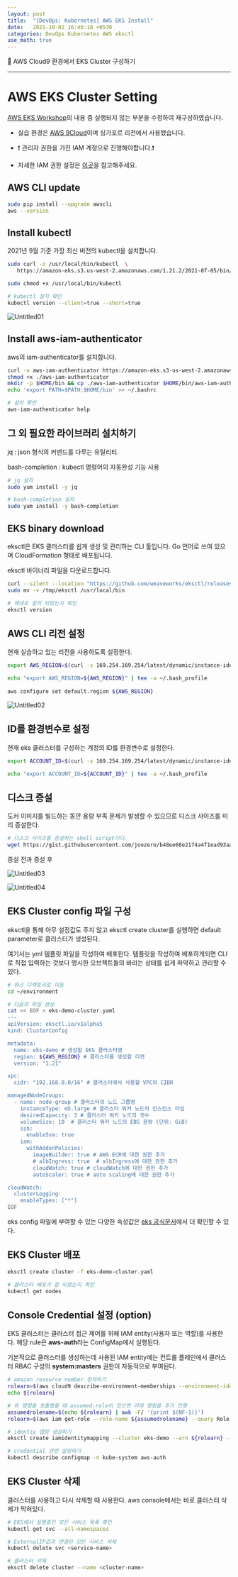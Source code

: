 ```yaml
---
layout: post
title:  "[DevOps: Kubernetes] AWS EKS Install"
date:   2021-10-02 16:46:18 +0530
categories: DevOps Kubernetes AWS eksctl
use_math: true
---
```

🌌 AWS Cloud9 환경에서 EKS Cluster 구성하기

_____________________________________

# AWS EKS Cluster Setting

[AWS EKS Workshop](https://aws-eks-web-application.workshop.aws/ko/10-intro.html)의 내용 중 실행되지 않는 부분을 수정하여 재구성하였습니다.

* 실습 환경은 [AWS 9Cloud](https://ap-southeast-1.console.aws.amazon.com/cloud9/home?region=ap-southeast-1)이며 싱가포르 리전에서 사용했습니다. 

* ❗ 관리자 권한을 가진 IAM 계정으로 진행해야합니다.❗ 

* 자세한 IAM 권한 설정은 [이곳](https://aws-eks-web-application.workshop.aws/ko/30-setting/100-aws-cloud9.html)을 참고해주세요.

## AWS CLI update

```bash
sudo pip install --upgrade awscli
aws --version
```

## Install kubectl

2021년 9월 기준 가장 최신 버전의 kubectl을 설치합니다.

```bash
sudo curl -o /usr/local/bin/kubectl  \
   https://amazon-eks.s3.us-west-2.amazonaws.com/1.21.2/2021-07-05/bin/linux/amd64/kubectl

sudo chmod +x /usr/local/bin/kubectl

# kubectl 설치 확인
kubectl version --client=true --short=true
```

![Untitled01](https://user-images.githubusercontent.com/59910975/142176673-52daa544-8473-4f66-a566-aef0568d8b65.png)

## Install aws-iam-authenticator

aws의 iam-authenticator를 설치합니다. 

```bash
curl -o aws-iam-authenticator https://amazon-eks.s3-us-west-2.amazonaws.com/1.21.2/2021-07-05/bin/linux/amd64/aws-iam-authenticator
chmod +x ./aws-iam-authenticator
mkdir -p $HOME/bin && cp ./aws-iam-authenticator $HOME/bin/aws-iam-authenticator && export PATH=$PATH:$HOME/bin
echo 'export PATH=$PATH:$HOME/bin' >> ~/.bashrc

# 설치 확인
aws-iam-authenticator help
```

## 그 외 필요한 라이브러리 설치하기

jq : json 형식의 커맨드를 다루는 유틸리티. 

bash-completion : kubectl 명령어의 자동완성 기능 사용

```bash
# jq 설치
sudo yum install -y jq

# bash-completion 설치
sudo yum install -y bash-completion
```

## EKS binary download

eksctl은 EKS 클러스터를 쉽게 생성 및 관리하는 CLI 툴입니다. Go 언어로 쓰여 있으며 CloudFormation 형태로 배포됩니다.

eksctl 바이너리 파일을 다운로드합니다.

```bash
curl --silent --location "https://github.com/weaveworks/eksctl/releases/latest/download/eksctl_$(uname -s)_amd64.tar.gz" | tar xz -C /tmp
sudo mv -v /tmp/eksctl /usr/local/bin

# 제대로 설치 되었는지 확인
eksctl version
```

## AWS CLI 리전 설정

현재 실습하고 있는 리전을 사용하도록 설정한다.

```bash
export AWS_REGION=$(curl -s 169.254.169.254/latest/dynamic/instance-identity/document | jq -r '.region')

echo "export AWS_REGION=${AWS_REGION}" | tee -a ~/.bash_profile
   
aws configure set default.region ${AWS_REGION}
```

![Untitled02](https://user-images.githubusercontent.com/59910975/142176665-0b2580ed-6adf-40be-a737-02f443b8dac4.png)

## ID를 환경변수로 설정

현재 eks 클러스터를 구성하는 계정의 ID를 환경변수로 설정한다.

```bash
export ACCOUNT_ID=$(curl -s 169.254.169.254/latest/dynamic/instance-identity/document | jq -r '.accountId')

echo "export ACCOUNT_ID=${ACCOUNT_ID}" | tee -a ~/.bash_profile
```

## 디스크 증설

도커 이미지를 빌드하는 동안 용량 부족 문제가 발생할 수 있으므로 디스크 사이즈를 미리 증설한다.

```bash
# 디스크 사이즈를 증설하는 shell script이다.
wget https://gist.githubusercontent.com/joozero/b48ee68e2174a4f1ead93aaf2b582090/raw/2dda79390a10328df66e5f6162846017c682bef5/resize.sh
```

증설 전과 증설 후

![Untitled03](https://user-images.githubusercontent.com/59910975/142176668-687d7a93-1367-4431-be6e-7a3083ff5b7e.png)

![Untitled04](https://user-images.githubusercontent.com/59910975/142176671-ec074d8b-adce-43d3-8ce0-7e531cfa35ec.png)

## EKS Cluster config 파일 구성

eksctl을 통해 아무 설정값도 주지 않고 eksctl create cluster를 실행하면 default parameter로 클러스터가 생성된다.

여기서는 yml 템플릿 파일을 작성하여 배포한다. 템플릿을 작성하여 배포하게되면 CLI로 직접 입력하는 것보다 명시한 오브젝트들의 바라는 상태를 쉽게 파악하고 관리할 수 있다.

```bash
# 워크 디렉토리로 이동
cd ~/environment

# 다음의 파일 생성
cat << EOF > eks-demo-cluster.yaml
---
apiVersion: eksctl.io/v1alpha5
kind: ClusterConfig

metadata:
  name: eks-demo # 생성할 EKS 클러스터명
  region: ${AWS_REGION} # 클러스터를 생성할 리젼
  version: "1.21"

vpc:
  cidr: "192.168.0.0/16" # 클러스터에서 사용할 VPC의 CIDR

managedNodeGroups:
  - name: node-group # 클러스터의 노드 그룹명
    instanceType: m5.large # 클러스터 워커 노드의 인스턴스 타입
    desiredCapacity: 3 # 클러스터 워커 노드의 갯수
    volumeSize: 10  # 클러스터 워커 노드의 EBS 용량 (단위: GiB)
    ssh:
      enableSsm: true
    iam:
      withAddonPolicies:
        imageBuilder: true # AWS ECR에 대한 권한 추가
        # albIngress: true  # albIngress에 대한 권한 추가
        cloudWatch: true # cloudWatch에 대한 권한 추가
        autoScaler: true # auto scaling에 대한 권한 추가

cloudWatch:
  clusterLogging:
    enableTypes: ["*"]
EOF
```

eks config 파일에 부여할 수 있는 다양한 속성값은 [eks 공식문서](https://eksctl.io/usage/creating-and-managing-clusters/)에서 더 확인할 수 있다.

## EKS Cluster 배포

```bash
eksctl create cluster -f eks-demo-cluster.yaml

# 클러스터 배포가 잘 되었는지 확인
kubectl get nodes
```

## Console Credential 설정 (option)

EKS 클러스터는 클러스터 접근 제어를 위해 IAM entity(사용자 또는 역할)를 사용한다. 해당 rule은 **aws-auth**라는 ConfigMap에서 실행된다. 

기본적으로 클러스터를 생성하는데 사용된 IAM entity에는 컨트롤 플레인에서 클러스터 RBAC 구성의 **system:masters** 권한이 자동적으로 부여된다.

```bash
# amazon resource number 정의하기
rolearn=$(aws cloud9 describe-environment-memberships --environment-id=$C9_PID | jq -r '.memberships[].userArn')
echo ${rolearn}

# 위 명령을 호출했을 때 assumed-role이 있으면 아래 명령을 추가 진행
assumedrolename=$(echo ${rolearn} | awk -F/ '{print $(NF-1)}')
rolearn=$(aws iam get-role --role-name ${assumedrolename} --query Role.Arn --output text)

# identiy 맵핑 생성하기
eksctl create iamidentitymapping --cluster eks-demo --arn ${rolearn} --group system:masters --username admin

# credential 관련 설정하기
kubectl describe configmap -n kube-system aws-auth
```


## EKS Cluster 삭제

클러스터를 사용하고 다시 삭제할 때 사용한다. aws console에서는 바로 클러스터 삭제가 막혀있다.

```bash
# EKS에서 실행중인 모든 서비스 목록 확인
kubectl get svc --all-namespaces

# ExternalIP값과 연결된 모든 서비스 삭제
kubectl delete svc <service-name>

# 클러스터 삭제
eksctl delete cluster --name <cluster-name>
```